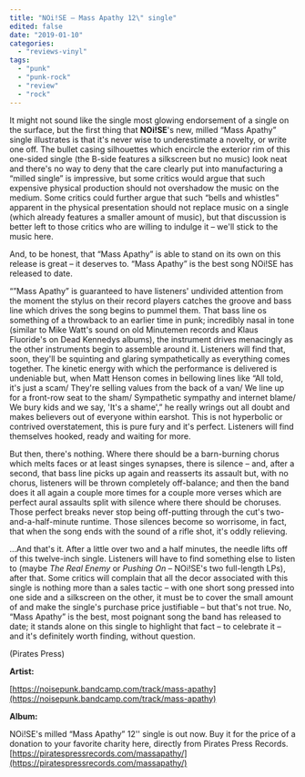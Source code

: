 ```yaml
---
title: "NOi!SE – Mass Apathy 12\" single"
edited: false
date: "2019-01-10"
categories:
  - "reviews-vinyl"
tags:
  - "punk"
  - "punk-rock"
  - "review"
  - "rock"
---
```


It might not sound like the single most glowing endorsement of a single on the surface, but the first thing that **NOi!SE**'s new, milled “Mass Apathy” single illustrates is that it's never wise to underestimate a novelty, or write one off. The bullet casing silhouettes which encircle the exterior rim of this one-sided single (the B-side features a silkscreen but no music) look neat and there's no way to deny that the care clearly put into manufacturing a “milled single” is impressive, but some critics would argue that such expensive physical production should not overshadow the music on the medium. Some critics could further argue that such “bells and whistles” apparent in the physical presentation should not replace music on a single (which already features a smaller amount of music), but that discussion is better left to those critics who are willing to indulge it – we'll stick to the music here.

And, to be honest, that “Mass Apathy” is able to stand on its own on this release is great – it deserves to. “Mass Apathy” is the best song NOi!SE has released to date.

“”Mass Apathy” is guaranteed to have listeners' undivided attention from the moment the stylus on their record players catches the groove and bass line which drives the song begins to pummel them. That bass line os something of a throwback to an earlier time in punk; incredibly nasal in tone (similar to Mike Watt's sound on old Minutemen records and Klaus Fluoride's on Dead Kennedys albums), the instrument drives menacingly as the other instruments begin to assemble around it. Listeners will find that, soon, they'll be squinting and glaring sympathetically as everything comes together. The kinetic energy with which the performance is delivered is undeniable but, when Matt Henson comes in bellowing lines like “All told, it's just a scam/ They're selling values from the back of a van/ We line up for a front-row seat to the sham/ Sympathetic sympathy and internet blame/ We bury kids and we say, 'It's a shame',” he really wrings out all doubt and makes believers out of everyone within earshot. This is not hyperbolic or contrived overstatement, this is pure fury and it's perfect. Listeners will find themselves hooked, ready and waiting for more.

But then, there's nothing. Where there should be a barn-burning chorus which melts faces or at least singes synapses, there is silence – and, after a second, that bass line picks up again and reasserts its assault but, with no chorus, listeners will be thrown completely off-balance; and then the band does it all again a couple more times for a couple more verses which are perfect aural assaults split with silence where there should be choruses. Those perfect breaks never stop being off-putting through the cut's two-and-a-half-minute runtime. Those silences become so worrisome, in fact, that when the song ends with the sound of a rifle shot, it's oddly relieving.

...And that's it. After a little over two and a half minutes, the needle lifts off of this twelve-inch single. Listeners will have to find something else to listen to (maybe _The Real Enemy_ or _Pushing On_ – NOi!SE's two full-length LPs), after that. Some critics will complain that all the decor associated with this single is nothing more than a sales tactic – with one short song pressed into one side and a silkscreen on the other, it must be to cover the small amount of and make the single's purchase price justifiable – but that's not true. No, “Mass Apathy” is the best, most poignant song the band has released to date; it stands alone on this single to highlight that fact – to celebrate it – and it's definitely worth finding, without question.

(Pirates Press)

**Artist:**

[https://noisepunk.bandcamp.com/track/mass-apathy](https://noisepunk.bandcamp.com/track/mass-apathy)

**Album:**

NOi!SE's milled “Mass Apathy” 12'' single is out now. Buy it for the price of a donation to your favorite charity here, directly from Pirates Press Records. [https://piratespressrecords.com/massapathy/](https://piratespressrecords.com/massapathy/)
